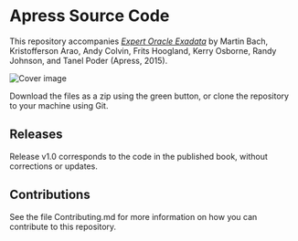 # Apress Source Code

This repository accompanies [*Expert Oracle Exadata*](http://www.apress.com/9781430262411) by Martin Bach, Kristofferson Arao, Andy Colvin, Frits Hoogland, Kerry Osborne, Randy Johnson, and Tanel Poder (Apress, 2015).

[comment]: #cover
![Cover image](9781430262411.jpg)

Download the files as a zip using the green button, or clone the repository to your machine using Git.

## Releases

Release v1.0 corresponds to the code in the published book, without corrections or updates.

## Contributions

See the file Contributing.md for more information on how you can contribute to this repository.
